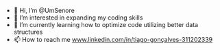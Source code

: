 - 👋 Hi, I’m @UmSenore
- 👀 I’m interested in expanding my coding skills
- 🌱 I’m currently learning how to optimize code utilizing better data structures
- 📫 How to reach me www.linkedin.com/in/tiago-gonçalves-311202339

<!---
UmSenore/UmSenore is a ✨ special ✨ repository because its `README.md` (this file) appears on your GitHub profile.
You can click the Preview link to take a look at your changes.
--->
